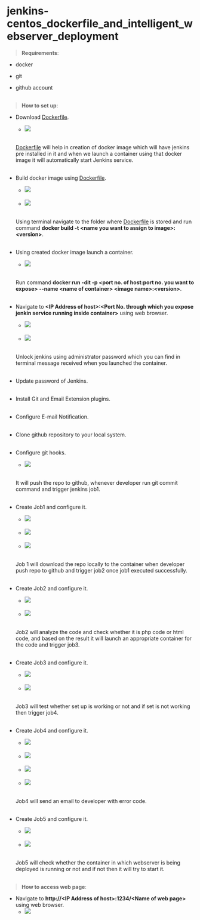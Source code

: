 # jenkins-centos_dockerfile_and_intelligent_webserver_deployment
>**Requirements**:
* docker

* git

* github account
<br><br>
>**How to set up**:
* Download [Dockerfile](https://github.com/Icyshaman/jenkins-centos_dockerfile_and_intelligent_webserver_deployment/blob/master/Dockerfile). 
  * ![](Images/img1_Dockerfile.jpg)
  <br>

  [Dockerfile](https://github.com/Icyshaman/jenkins-centos_dockerfile_and_intelligent_webserver_deployment/blob/master/Dockerfile) will help in creation of docker image which will have jenkins pre installed in it and when we launch a container using that docker image it will automatically start Jenkins service.
<br><br>
* Build docker image using [Dockerfile](https://github.com/Icyshaman/jenkins-centos_dockerfile_and_intelligent_webserver_deployment/blob/master/Dockerfile).
  * ![](Images/img2_image_creation.jpg)
  <br><br>
  * ![](Images/img3_image_creation.jpg)
  <br>

  Using terminal navigate to the folder where [Dockerfile](https://github.com/Icyshaman/jenkins-centos_dockerfile_and_intelligent_webserver_deployment/blob/master/Dockerfile) is stored and run command **docker build -t \<name you want to assign to image>:\<version>**.
<br><br>
* Using created docker image launch a container.
  * ![](Images/img4_jenkos.jpg)
  <br>

  Run command **docker run -dit -p \<port no. of host:port no. you want to expose> --name \<name of container> \<image name>:\<version>**.
<br><br>
* Navigate to **\<IP Address of host>:\<Port No. through which you expose jenkin service running inside container>** using web browser.
  * ![](Images/img5_jenkins.jpg)
  <br><br>
  * ![](Images/img6_jenkins.jpg)
  <br>

  Unlock jenkins using administrator password which you can find in terminal message received when you launched the container.
<br><br>
* Update password of Jenkins.
<br><br>
* Install Git and Email Extension plugins.
<br><br>
* Configure E-mail Notification.
<br><br>
* Clone github repository to your local system.
<br><br>
* Configure git hooks.
  * ![](Images/post_commit.jpg)
  <br>

  It will push the repo to github, whenever developer run git commit command and trigger jenkins job1.
<br><br>  
* Create Job1 and configure it.
  * ![](Images/img7_job1.jpg)
  <br><br>
  * ![](Images/img8_job1.jpg)
  <br><br>
  * ![](Images/img9_job1.jpg)
  <br>

  Job 1 will download the repo locally to the container when developer push repo to github and trigger job2 once job1 executed successfully.
<br><br>
* Create Job2 and configure it.
  * ![](Images/img10_job2.jpg)
  <br><br>
  * ![](Images/img11_job2.jpg)
  <br>

  Job2 will analyze the code and check whether it is php code or html code, and based on the result it will launch an appropriate container for the code and trigger job3.
<br><br>
* Create Job3 and configure it.
  * ![](Images/img12_job3.jpg)
  <br><br>
  * ![](Images/img13_job3.jpg)
  <br>

  Job3 will test whether set up is working or not and if set is not working then trigger job4.
<br><br>
* Create Job4 and configure it. 
  * ![](Images/img14_job4.jpg)
  <br><br>
  * ![](Images/img15_job4.jpg)
  <br><br>
  * ![](Images/img16_job4.jpg)
  <br><br>
  * ![](Images/img17_job4.jpg)
  <br>

  Job4 will send an email to developer with error code.
<br><br>
* Create Job5 and configure it.
  * ![](Images/img18_job5.jpg)
  <br><br>
  * ![](Images/img19_job5.jpg)
  <br>

  Job5 will check whether the container in which webserver is being deployed is running or not and if not then it will try to start it.
<br><br>
>**How to access web page**:
* Navigate to **http://\<IP Address of host>:1234/\<Name of web page>** using web browser.
  * ![](Images/img20_webserver.jpg)